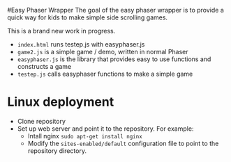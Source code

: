#Easy Phaser Wrapper
The goal of the easy phaser wrapper is to provide a quick way for kids to make simple side scrolling games.

This is a brand new work in progress.

* `index.html` runs testep.js with easyphaser.js
* `game2.js` is a simple game / demo, written in normal Phaser
* `easyphaser.js` is the library that provides easy to use functions and constructs a game
* `testep.js` calls easyphaser functions to make a simple game

# Linux deployment
* Clone repository
* Set up web server and point it to the repository. For example:
    * Intall nginx `sudo apt-get install nginx`
    * Modify the `sites-enabled/default` configuration file to point to the repository directory.
